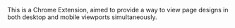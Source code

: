 This is a Chrome Extension, aimed to provide a way to view page designs in both desktop and mobile viewports simultaneously.
